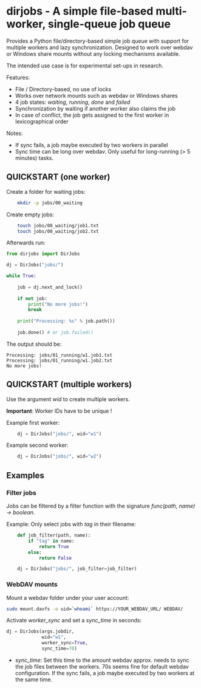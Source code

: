 # dirjobs - A simple file-based multi-worker, single-queue job queue

Provides a Python file/directory-based simple job queue with support for multiple workers and lazy synchronization. Designed to work over webdav or Windows share mounts without any locking mechanisms available.

The intended use case is for experimental set-ups in research.

Features:

  * File / Directory-based, no use of locks
  * Works over network mounts such as webdav or Windows shares
  * 4 job states: *waiting*, *running*, *done* and *failed*
  * Synchronization by waiting if another worker also claims the job
  * In case of conflict, the job gets assigned to the first worker in lexicographical order

Notes:

  * If sync fails, a job maybe executed by two workers in parallel
  * Sync time can be long over webdav. Only useful for long-running (> 5 minutes) tasks.

## QUICKSTART (one worker)

Create a folder for waiting jobs:

```bash
    mkdir -p jobs/00_waiting
```
    
Create empty jobs:

```bash
    touch jobs/00_waiting/job1.txt
    touch jobs/00_waiting/job2.txt
```
    
Afterwards run:

```python
from dirjobs import DirJobs

dj = DirJobs("jobs/")

while True:
        
    job = dj.next_and_lock()
        
    if not job:
        print("No more jobs!")
        break
       
    print("Processing: %s" % job.path())
        
    job.done() # or job.failed()

```

The output should be:

```
Processing: jobs/01_running/w1.job1.txt
Processing: jobs/01_running/w1.job2.txt
No more jobs!
```

## QUICKSTART (multiple workers)

Use the argument *wid* to create multiple workers. 

**Important**: Worker IDs have to be unique !

Example first worker:

```python
    dj = DirJobs("jobs/", wid="w1")
```
 
Example second worker:

```python
    dj = DirJobs("jobs/", wid="w2")
```

## Examples

### Filter jobs

Jobs can be filtered by a filter function with the signature *func(path, name) -> boolean*.

Example: Only select jobs with *tag* in their filename:

```python
    def job_filter(path, name):
        if "tag" in name:
            return True
        else:
            return False

    dj = DirJobs("jobs/", job_filter=job_filter)
```

### WebDAV mounts

Mount a webdav folder under your user account:

```bash
sudo mount.davfs -o uid=`whoami` https://YOUR_WEBDAV_URL/ WEBDAV/
```

Activate *worker_sync* and set a *sync_time* in seconds:

```python
dj = DirJobs(args.jobdir,
             wid="w1",
             worker_sync=True,
             sync_time=70)
```

  * *sync_time*: Set this time to the amount webdav approx. needs to sync the job files between the workers. 70s seems fine for default webdav configuration. If the sync fails, a job maybe executed by two workers at the same time.
